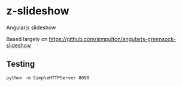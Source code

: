 # z-slideshow
Angularjs slideshow

Based largely on https://github.com/simpulton/angularjs-greensock-slideshow

## Testing

    python -m SimpleHTTPServer 8090
